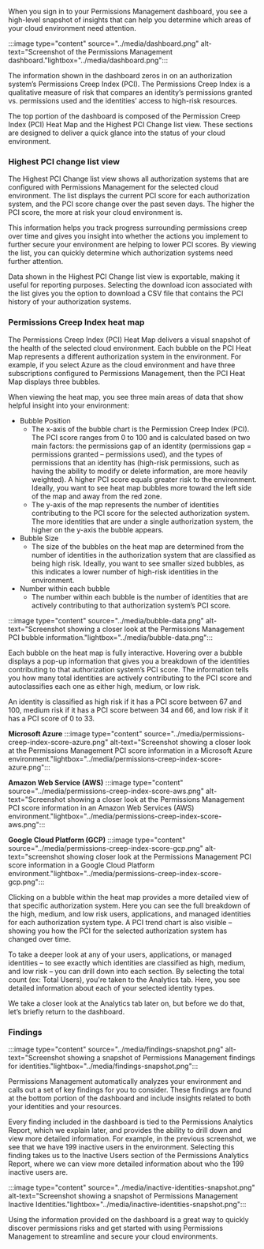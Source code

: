 When you sign in to your Permissions Management dashboard, you see a high-level snapshot of insights that can help you determine which areas of your cloud environment need attention.  

:::image type="content" source="../media/dashboard.png" alt-text="Screenshot of the Permissions Management dashboard."lightbox="../media/dashboard.png":::

The information shown in the dashboard zeros in on an authorization system’s Permissions Creep Index (PCI). The Permissions Creep Index is a qualitative measure of risk that compares an identity’s permissions granted vs. permissions used and the identities’ access to high-risk resources.

The top portion of the dashboard is composed of the Permission Creep Index (PCI) Heat Map and the Highest PCI Change list view. These sections are designed to deliver a quick glance into the status of your cloud environment.

### Highest PCI change list view

The Highest PCI Change list view shows all authorization systems that are configured with Permissions Management for the selected cloud environment. The list displays the current PCI score for each authorization system, and the PCI score change over the past seven days. The higher the PCI score, the more at risk your cloud environment is.

This information helps you track progress surrounding permissions creep over time and gives you insight into whether the actions you implement to further secure your environment are helping to lower PCI scores. By viewing the list, you can quickly determine which authorization systems need further attention.

Data shown in the Highest PCI Change list view is exportable, making it useful for reporting purposes. Selecting the download icon associated with the list gives you the option to download a CSV file that contains the PCI history of your authorization systems.

### Permissions Creep Index heat map

The Permissions Creep Index (PCI) Heat Map delivers a visual snapshot of the health of the selected cloud environment. Each bubble on the PCI Heat Map represents a different authorization system in the environment. For example, if you select Azure as the cloud environment and have three subscriptions configured to Permissions Management, then the PCI Heat Map displays three bubbles. 

When viewing the heat map, you see three main areas of data that show helpful insight into your environment: 
- Bubble Position 
    - The x-axis of the bubble chart is the Permission Creep Index (PCI). The PCI score ranges from 0 to 100 and is calculated based on two main factors: the permissions gap of an identity (permissions gap = permissions granted – permissions used), and the types of permissions that an identity has (high-risk permissions, such as having the ability to modify or delete information, are more heavily weighted). A higher PCI score equals greater risk to the environment. Ideally, you want to see heat map bubbles more toward the left side of the map and away from the red zone. 
    - The y-axis of the map represents the number of identities contributing to the PCI score for the selected authorization system. The more identities that are under a single authorization system, the higher on the y-axis the bubble appears.
- Bubble Size
    - The size of the bubbles on the heat map are determined from the number of identities in the authorization system that are classified as being high risk. Ideally, you want to see smaller sized bubbles, as this indicates a lower number of high-risk identities in the environment.
- Number within each bubble
    - The number within each bubble is the number of identities that are actively contributing to that authorization system’s PCI score. 

:::image type="content" source="../media/bubble-data.png" alt-text="Screenshot showing a closer look at the Permissions Management PCI bubble information."lightbox="../media/bubble-data.png":::

Each bubble on the heat map is fully interactive. Hovering over a bubble displays a pop-up information that gives you a breakdown of the identities contributing to that authorization system’s PCI score. The information tells you how many total identities are actively contributing to the PCI score and autoclassifies each one as either high, medium, or low risk. 

An identity is classified as high risk if it has a PCI score between 67 and 100, medium risk if it has a PCI score between 34 and 66, and low risk if it has a PCI score of 0 to 33. 

**Microsoft Azure**
:::image type="content" source="../media/permissions-creep-index-score-azure.png" alt-text="Screenshot showing a closer look at the Permissions Management PCI score information in a Microsoft Azure environment."lightbox="../media/permissions-creep-index-score-azure.png":::

**Amazon Web Service (AWS)**
:::image type="content" source="../media/permissions-creep-index-score-aws.png" alt-text="Screenshot showing a closer look at the Permissions Management PCI score information in an Amazon Web Services (AWS) environment."lightbox="../media/permissions-creep-index-score-aws.png":::

**Google Cloud Platform (GCP)**
:::image type="content" source="../media/permissions-creep-index-score-gcp.png" alt-text="screenshot showing closer look at the Permissions Management PCI score information in a Google Cloud Platform environment."lightbox="../media/permissions-creep-index-score-gcp.png":::

Clicking on a bubble within the heat map provides a more detailed view of that specific authorization system. Here you can see the full breakdown of the high, medium, and low risk users, applications, and managed identities for each authorization system type. A PCI trend chart is also visible – showing you how the PCI for the selected authorization system has changed over time.

To take a deeper look at any of your users, applications, or managed identities – to see exactly which identities are classified as high, medium, and low risk – you can drill down into each section. By selecting the total count (ex: Total Users), you're taken to the Analytics tab.  Here, you see detailed information about each of your selected identity types.

We take a closer look at the Analytics tab later on, but before we do that, let’s briefly return to the dashboard.

### Findings

:::image type="content" source="../media/findings-snapshot.png" alt-text="Screenshot showing a snapshot of Permissions Management findings for identities."lightbox="../media/findings-snapshot.png":::

Permissions Management automatically analyzes your environment and calls out a set of key findings for you to consider. These findings are found at the bottom portion of the dashboard and include insights related to both your identities and your resources.

Every finding included in the dashboard is tied to the Permissions Analytics Report, which we explain later, and provides the ability to drill down and view more detailed information. For example, in the previous screenshot, we see that we have 199 inactive users in the environment. Selecting this finding takes us to the Inactive Users section of the Permissions Analytics Report, where we can view more detailed information about who the 199 inactive users are.

:::image type="content" source="../media/inactive-identities-snapshot.png" alt-text="Screenshot showing a snapshot of Permissions Management Inactive Identities."lightbox="../media/inactive-identities-snapshot.png":::

Using the information provided on the dashboard is a great way to quickly discover permissions risks and get started with using Permissions Management to streamline and secure your cloud environments. 